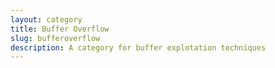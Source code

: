 ```yaml
---
layout: category
title: Buffer Overflow
slug: bufferoverflow
description: A category for buffer explotation techniques
---
```


